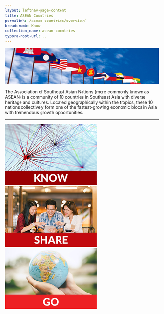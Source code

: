 ```yaml
---
layout: leftnav-page-content
title: ASEAN Countries
permalink: /asean-countries/overview/
breadcrumb: Know
collection_name: asean-countries
typora-root-url: ..
---
```


![banner-asean-overview](/images/banner-asean-overview.jpg)

The Association of Southeast Asian Nations (more commonly known as ASEAN) is a community of 10 countries in Southeast Asia with diverse heritage and cultures. Located geographically within the tropics, these 10 nations collectively form one of the fastest-growing economic blocs in Asia with tremendous growth opportunities.

---

<div>
	<div class="row is-multiline">
		<div class="col is-one-third-desktop is-one-third-tablet">
			<a href="/asean-countries/know/overview-of-asean-countries"><img src="/images/asean-countries/Know-Test-1.jpg" alt="Know ASEAN Countries" class="project-image large-thumbnail"></a>
		</div>
		<div class="col is-one-third-desktop is-one-third-tablet">
			<a href="/asean-countries/share/what-young-people-say/"><img src="/images/asean-countries/Share-Test-1.jpg" alt="Share ASEAN Countries" class="project-image large-thumbnail"></a>
		</div>
		<div class="col is-one-third-desktop is-one-third-tablet">
			<a href="/asean-countries/go/for-students/"><img src="/images/asean-countries/Go-Home-Icon.jpg" alt="Go ASEAN Countries" class="project-image large-thumbnail"></a>
		</div>
	</div>
</div>
